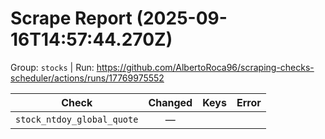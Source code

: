 # Scrape Report (2025-09-16T14:57:44.270Z)

Group: `stocks`  |  Run: https://github.com/AlbertoRoca96/scraping-checks-scheduler/actions/runs/17769975552

| Check | Changed | Keys | Error |
|---|:---:|:--|:--|
| `stock_ntdoy_global_quote` | — |  |  |
